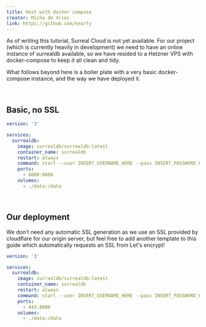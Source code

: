 ```yaml
---
title: Host with docker compose
creator: Micha de Vries
link: https://github.com/kearfy
---
```


As of writing this tutorial, Surreal Cloud is not yet available. For our project (which is currently heavily in development) we need to have an online instance of surrealdb available, so we have resided to a Hetzner VPS with docker-compose to keep it all clean and tidy.

What follows beyond here is a boiler plate with a very basic docker-compose instance, and the way we have deployed it.

<br>

## Basic, no SSL

```yaml
version: '3'

services:
  surrealdb:
    image: surrealdb/surrealdb:latest
    container_name: surrealdb
    restart: always
    command: start --user INSERT_USERNAME_HERE --pass INSERT_PASSWORD_HERE file:/data/database.db
    ports:
      - 8000:8000
    volumes:
      - ./data:/data
```

<br>

## Our deployment

We don't need any automatic SSL generation as we use an SSL provided by cloudflare for our origin server, but feel free to add another template to this guide which automatically requests an SSL from Let's encrypt!

```yaml
version: '3'

services:
  surrealdb:
    image: surrealdb/surrealdb:latest
    container_name: surrealdb
    restart: always
    command: start --user INSERT_USERNAME_HERE --pass INSERT_PASSWORD_HERE --web-crt /data/web.crt --web-key /data/web.key file:/data/database.db
    ports:
      - 443:8000
    volumes:
      - ./data:/data
```